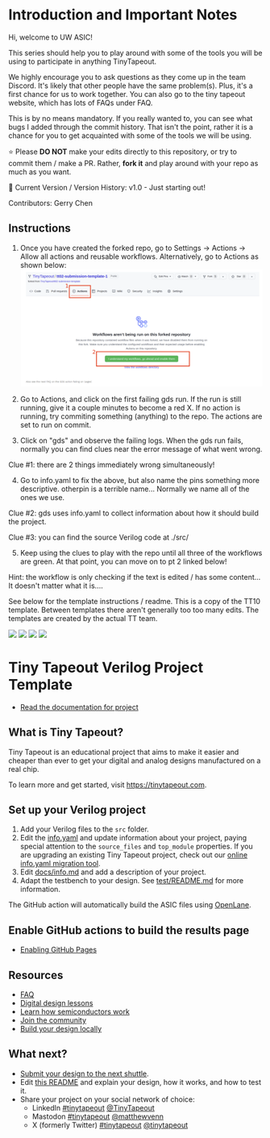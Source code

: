 
# Introduction and Important Notes
Hi, welcome to UW ASIC!

This series should help you to play around with some of the tools you will be using to participate in anything TinyTapeout.

We highly encourage you to ask questions as they come up in the team Discord. It's likely that other people have the same problem(s). Plus, it's a first chance for us to work together. You can also go to the tiny tapeout website, which has lots of FAQs under FAQ.

This is by no means mandatory. If you really wanted to, you can see what bugs I added through the commit history. That isn't the point, rather it is a chance for you to get acquainted with some of the tools we will be using.

⭐ Please **DO NOT** make your edits directly to this repository, or try to commit them / make a PR. Rather, **fork it** and play around with your repo as much as you want.

📖 Current Version / Version History:
v1.0 - Just starting out!

Contributors: Gerry Chen

## Instructions

1. Once you have created the forked repo, go to Settings -> Actions -> Allow all actions and reusable workflows.
Alternatively, go to Actions as shown below:
![alt text](image.png)

2. Go to Actions, and click on the first failing gds run. If the run is still running, give it a couple minutes to become a red X. If no action is running, try commiting something (anything) to the repo. The actions are set to run on commit.

3. Click on "gds" and observe the failing logs. When the gds run fails, normally you can find clues near the error message of what went wrong. 

Clue #1: there are 2 things immediately wrong simultaneously!

4. Go to info.yaml to fix the above, but also name the pins something more descriptive. otherpin is a terrible name... Normally we name all of the ones we use.

Clue #2: gds uses info.yaml to collect information about how it should build the project.

Clue #3: you can find the source Verilog code at ./src/

5. Keep using the clues to play with the repo until all three of the workflows are green. At that point, you can move on to pt 2 linked below!

Hint: the workflow is only checking if the text is edited / has some content... It doesn't matter what it is....



See below for the template instructions / readme. This is a copy of the TT10 template. Between templates there aren't generally too too many edits. The templates are created by the actual TT team.


![](../../workflows/gds/badge.svg) ![](../../workflows/docs/badge.svg) ![](../../workflows/test/badge.svg) ![](../../workflows/fpga/badge.svg)
# Tiny Tapeout Verilog Project Template

- [Read the documentation for project](docs/info.md)

## What is Tiny Tapeout?

Tiny Tapeout is an educational project that aims to make it easier and cheaper than ever to get your digital and analog designs manufactured on a real chip.

To learn more and get started, visit https://tinytapeout.com.

## Set up your Verilog project

1. Add your Verilog files to the `src` folder.
2. Edit the [info.yaml](info.yaml) and update information about your project, paying special attention to the `source_files` and `top_module` properties. If you are upgrading an existing Tiny Tapeout project, check out our [online info.yaml migration tool](https://tinytapeout.github.io/tt-yaml-upgrade-tool/).
3. Edit [docs/info.md](docs/info.md) and add a description of your project.
4. Adapt the testbench to your design. See [test/README.md](test/README.md) for more information.

The GitHub action will automatically build the ASIC files using [OpenLane](https://www.zerotoasiccourse.com/terminology/openlane/).

## Enable GitHub actions to build the results page

- [Enabling GitHub Pages](https://tinytapeout.com/faq/#my-github-action-is-failing-on-the-pages-part)

## Resources

- [FAQ](https://tinytapeout.com/faq/)
- [Digital design lessons](https://tinytapeout.com/digital_design/)
- [Learn how semiconductors work](https://tinytapeout.com/siliwiz/)
- [Join the community](https://tinytapeout.com/discord)
- [Build your design locally](https://www.tinytapeout.com/guides/local-hardening/)

## What next?

- [Submit your design to the next shuttle](https://app.tinytapeout.com/).
- Edit [this README](README.md) and explain your design, how it works, and how to test it.
- Share your project on your social network of choice:
  - LinkedIn [#tinytapeout](https://www.linkedin.com/search/results/content/?keywords=%23tinytapeout) [@TinyTapeout](https://www.linkedin.com/company/100708654/)
  - Mastodon [#tinytapeout](https://chaos.social/tags/tinytapeout) [@matthewvenn](https://chaos.social/@matthewvenn)
  - X (formerly Twitter) [#tinytapeout](https://twitter.com/hashtag/tinytapeout) [@tinytapeout](https://twitter.com/tinytapeout)

